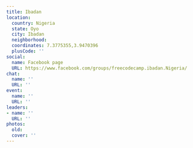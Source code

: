 ```yaml
---
title: Ibadan
location:
  country: Nigeria
  state: Oyo
  city: Ibadan
  neighborhood: 
  coordinates: 7.3775355,3.9470396
  plusCode: ''
social:
  name: Facebook page
  URL: https://www.facebook.com/groups/freecodecamp.ibadan.Nigeria/
chat:
  name: ''
  URL: ''
event:
  name: ''
  URL: ''
leaders:
- name: ''
  URL: ''
photos:
  old: 
  cover: ''
---
```

